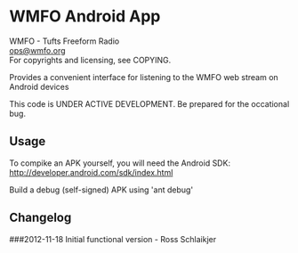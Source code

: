 WMFO Android App
=============

WMFO - Tufts Freeform Radio  
ops@wmfo.org  
For copyrights and licensing, see COPYING.  

Provides a convenient interface for listening to the WMFO web stream on
Android devices

This code is UNDER ACTIVE DEVELOPMENT. Be prepared for the occational bug.

Usage
-----
To compike an APK yourself, you will need the Android SDK: http://developer.android.com/sdk/index.html

Build a debug (self-signed) APK using 'ant debug'

Changelog
---------
###2012-11-18
Initial functional version - Ross Schlaikjer
